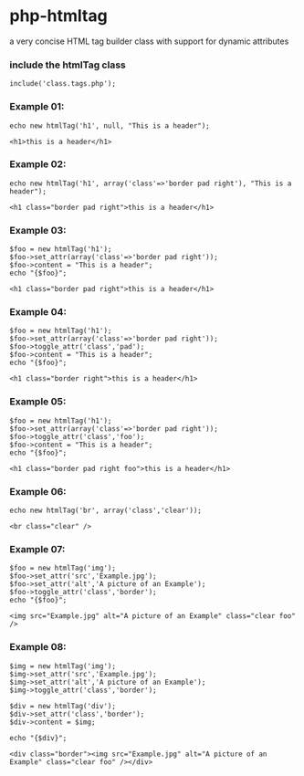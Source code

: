 # php-htmltag
a very concise HTML tag builder class with support for dynamic attributes

### include the htmlTag class
```
include('class.tags.php');
```

### Example 01:
```
echo new htmlTag('h1', null, "This is a header");
```

```
<h1>this is a header</h1>
```

### Example 02:
```
echo new htmlTag('h1', array('class'=>'border pad right'), "This is a header");
```

```
<h1 class="border pad right">this is a header</h1>
```

### Example 03:
```
$foo = new htmlTag('h1');
$foo->set_attr(array('class'=>'border pad right'));
$foo->content = "This is a header";
echo "{$foo}";
```

```
<h1 class="border pad right">this is a header</h1>
```

### Example 04:
```
$foo = new htmlTag('h1');
$foo->set_attr(array('class'=>'border pad right'));
$foo->toggle_attr('class','pad');
$foo->content = "This is a header";
echo "{$foo}";
```

```
<h1 class="border right">this is a header</h1>
```

### Example 05:
```
$foo = new htmlTag('h1');
$foo->set_attr(array('class'=>'border pad right'));
$foo->toggle_attr('class','foo');
$foo->content = "This is a header";
echo "{$foo}";
```

```
<h1 class="border pad right foo">this is a header</h1>
```

### Example 06:
```
echo new htmlTag('br', array('class','clear'));
```

```
<br class="clear" />
```

### Example 07:
```
$foo = new htmlTag('img');
$foo->set_attr('src','Example.jpg');
$foo->set_attr('alt','A picture of an Example');
$foo->toggle_attr('class','border');
echo "{$foo}";
```

```
<img src="Example.jpg" alt="A picture of an Example" class="clear foo" />
```

### Example 08:
```
$img = new htmlTag('img');
$img->set_attr('src','Example.jpg');
$img->set_attr('alt','A picture of an Example');
$img->toggle_attr('class','border');

$div = new htmlTag('div');
$div->set_attr('class','border');
$div->content = $img;

echo "{$div}";
```

```
<div class="border"><img src="Example.jpg" alt="A picture of an Example" class="clear foo" /></div>
```



